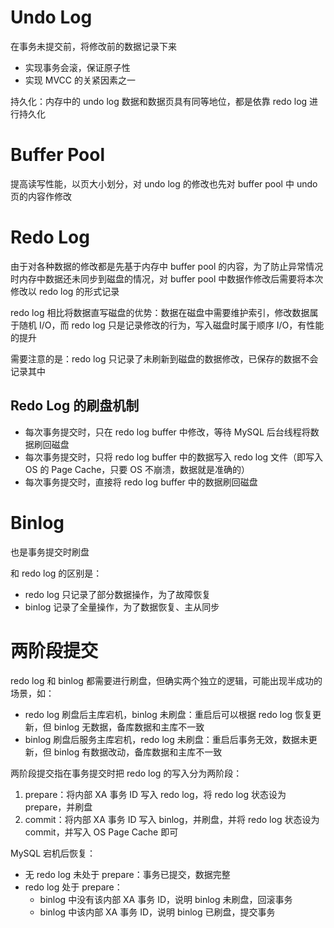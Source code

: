 # Undo Log

在事务未提交前，将修改前的数据记录下来

* 实现事务会滚，保证原子性
* 实现 MVCC 的关紧因素之一

持久化：内存中的 undo log 数据和数据页具有同等地位，都是依靠 redo log 进行持久化

# Buffer Pool

提高读写性能，以页大小划分，对 undo log 的修改也先对 buffer pool 中 undo 页的内容作修改
# Redo Log

由于对各种数据的修改都是先基于内存中 buffer pool 的内容，为了防止异常情况时内存中数据还未同步到磁盘的情况，对 buffer pool 中数据作修改后需要将本次修改以 redo log 的形式记录

redo log 相比将数据直写磁盘的优势：数据在磁盘中需要维护索引，修改数据属于随机 I/O，而 redo log 只是记录修改的行为，写入磁盘时属于顺序 I/O，有性能的提升

需要注意的是：redo log 只记录了未刷新到磁盘的数据修改，已保存的数据不会记录其中

## Redo Log 的刷盘机制

* 每次事务提交时，只在 redo log buffer 中修改，等待 MySQL 后台线程将数据刷回磁盘
* 每次事务提交时，只将 redo log buffer 中的数据写入 redo log 文件（即写入 OS 的 Page Cache，只要 OS 不崩溃，数据就是准确的）
* 每次事务提交时，直接将 redo log buffer 中的数据刷回磁盘

# Binlog

也是事务提交时刷盘

和 redo log 的区别是：

* redo log 只记录了部分数据操作，为了故障恢复
* binlog 记录了全量操作，为了数据恢复、主从同步

# 两阶段提交

redo log 和 binlog 都需要进行刷盘，但确实两个独立的逻辑，可能出现半成功的场景，如：

* redo log 刷盘后主库宕机，binlog 未刷盘：重启后可以根据 redo log 恢复更新，但 binlog 无数据，备库数据和主库不一致
* binlog 刷盘后服务主库宕机，redo log 未刷盘：重启后事务无效，数据未更新，但 binlog 有数据改动，备库数据和主库不一致

两阶段提交指在事务提交时把 redo log 的写入分为两阶段：

1. prepare：将内部 XA 事务 ID 写入 redo log，将 redo log 状态设为 prepare，并刷盘
2. commit：将内部 XA 事务 ID 写入 binlog，并刷盘，并将 redo log 状态设为 commit，并写入 OS Page Cache 即可

MySQL 宕机后恢复：

* 无 redo log 未处于 prepare：事务已提交，数据完整
* redo log 处于 prepare：
	* binlog 中没有该内部 XA 事务 ID，说明 binlog 未刷盘，回滚事务
	* binlog 中该内部 XA 事务 ID，说明 binlog 已刷盘，提交事务